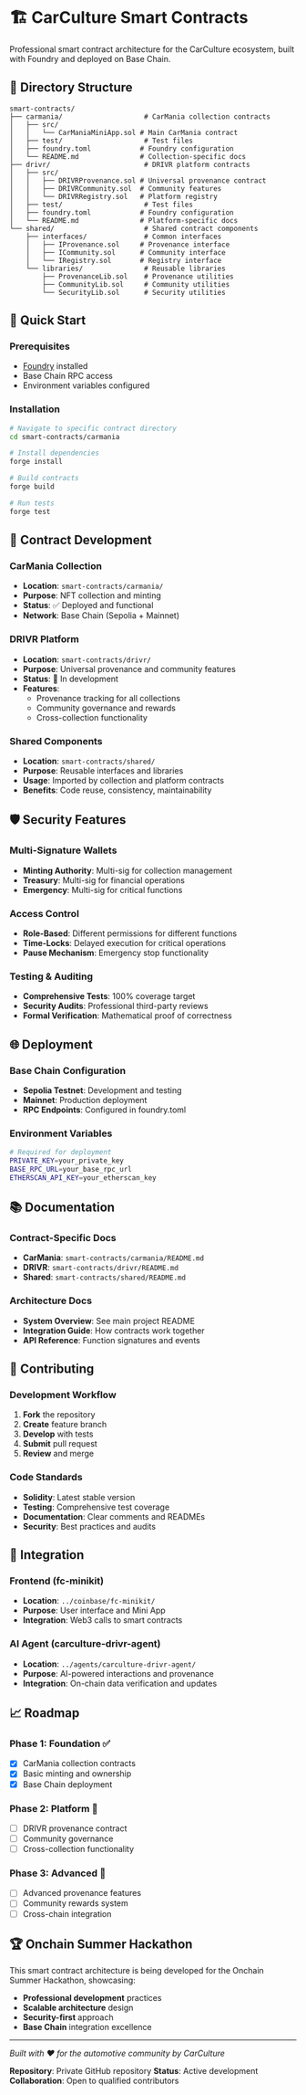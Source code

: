 # 🏗️ CarCulture Smart Contracts

Professional smart contract architecture for the CarCulture ecosystem, built with Foundry and deployed on Base Chain.

## 📁 Directory Structure

```
smart-contracts/
├── carmania/                    # CarMania collection contracts
│   ├── src/
│   │   └── CarManiaMiniApp.sol # Main CarMania contract
│   ├── test/                    # Test files
│   ├── foundry.toml            # Foundry configuration
│   └── README.md               # Collection-specific docs
├── drivr/                       # DRIVR platform contracts
│   ├── src/
│   │   ├── DRIVRProvenance.sol # Universal provenance contract
│   │   ├── DRIVRCommunity.sol  # Community features
│   │   └── DRIVRRegistry.sol   # Platform registry
│   ├── test/                    # Test files
│   ├── foundry.toml            # Foundry configuration
│   └── README.md               # Platform-specific docs
└── shared/                      # Shared contract components
    ├── interfaces/              # Common interfaces
    │   ├── IProvenance.sol     # Provenance interface
    │   ├── ICommunity.sol      # Community interface
    │   └── IRegistry.sol       # Registry interface
    └── libraries/               # Reusable libraries
        ├── ProvenanceLib.sol    # Provenance utilities
        ├── CommunityLib.sol     # Community utilities
        └── SecurityLib.sol      # Security utilities
```

## 🚀 Quick Start

### Prerequisites
- [Foundry](https://getfoundry.sh/) installed
- Base Chain RPC access
- Environment variables configured

### Installation
```bash
# Navigate to specific contract directory
cd smart-contracts/carmania

# Install dependencies
forge install

# Build contracts
forge build

# Run tests
forge test
```

## 🔧 Contract Development

### CarMania Collection
- **Location**: `smart-contracts/carmania/`
- **Purpose**: NFT collection and minting
- **Status**: ✅ Deployed and functional
- **Network**: Base Chain (Sepolia + Mainnet)

### DRIVR Platform
- **Location**: `smart-contracts/drivr/`
- **Purpose**: Universal provenance and community features
- **Status**: 🔄 In development
- **Features**: 
  - Provenance tracking for all collections
  - Community governance and rewards
  - Cross-collection functionality

### Shared Components
- **Location**: `smart-contracts/shared/`
- **Purpose**: Reusable interfaces and libraries
- **Usage**: Imported by collection and platform contracts
- **Benefits**: Code reuse, consistency, maintainability

## 🛡️ Security Features

### Multi-Signature Wallets
- **Minting Authority**: Multi-sig for collection management
- **Treasury**: Multi-sig for financial operations
- **Emergency**: Multi-sig for critical functions

### Access Control
- **Role-Based**: Different permissions for different functions
- **Time-Locks**: Delayed execution for critical operations
- **Pause Mechanism**: Emergency stop functionality

### Testing & Auditing
- **Comprehensive Tests**: 100% coverage target
- **Security Audits**: Professional third-party reviews
- **Formal Verification**: Mathematical proof of correctness

## 🌐 Deployment

### Base Chain Configuration
- **Sepolia Testnet**: Development and testing
- **Mainnet**: Production deployment
- **RPC Endpoints**: Configured in foundry.toml

### Environment Variables
```bash
# Required for deployment
PRIVATE_KEY=your_private_key
BASE_RPC_URL=your_base_rpc_url
ETHERSCAN_API_KEY=your_etherscan_key
```

## 📚 Documentation

### Contract-Specific Docs
- **CarMania**: `smart-contracts/carmania/README.md`
- **DRIVR**: `smart-contracts/drivr/README.md`
- **Shared**: `smart-contracts/shared/README.md`

### Architecture Docs
- **System Overview**: See main project README
- **Integration Guide**: How contracts work together
- **API Reference**: Function signatures and events

## 🤝 Contributing

### Development Workflow
1. **Fork** the repository
2. **Create** feature branch
3. **Develop** with tests
4. **Submit** pull request
5. **Review** and merge

### Code Standards
- **Solidity**: Latest stable version
- **Testing**: Comprehensive test coverage
- **Documentation**: Clear comments and READMEs
- **Security**: Best practices and audits

## 🔗 Integration

### Frontend (fc-minikit)
- **Location**: `../coinbase/fc-minikit/`
- **Purpose**: User interface and Mini App
- **Integration**: Web3 calls to smart contracts

### AI Agent (carculture-drivr-agent)
- **Location**: `../agents/carculture-drivr-agent/`
- **Purpose**: AI-powered interactions and provenance
- **Integration**: On-chain data verification and updates

## 📈 Roadmap

### Phase 1: Foundation ✅
- [x] CarMania collection contracts
- [x] Basic minting and ownership
- [x] Base Chain deployment

### Phase 2: Platform 🔄
- [ ] DRIVR provenance contract
- [ ] Community governance
- [ ] Cross-collection functionality

### Phase 3: Advanced 🎯
- [ ] Advanced provenance features
- [ ] Community rewards system
- [ ] Cross-chain integration

## 🏆 Onchain Summer Hackathon

This smart contract architecture is being developed for the Onchain Summer Hackathon, showcasing:
- **Professional development** practices
- **Scalable architecture** design
- **Security-first** approach
- **Base Chain** integration excellence

---

*Built with ❤️ for the automotive community by CarCulture*

**Repository**: Private GitHub repository
**Status**: Active development
**Collaboration**: Open to qualified contributors

